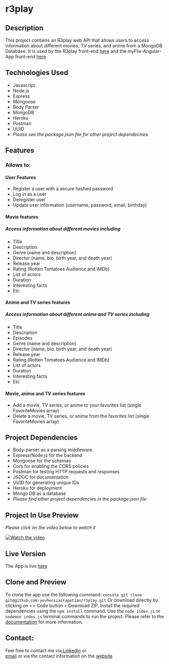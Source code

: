 # r3play

## Description
This project contains an R3play web API that allows users to access information about different movies, TV series, and anime from a MongoDB Database. It is used by the R3play front-end [here](https://github.com/yevheniiairapetian/r3play-client) and the myFlix-Angular-App front-end [here](https://github.com/yevheniiairapetian/r3play-client)

## Technologies Used
- Javascript
- Node.js
- Express
- Mongoose
- Body Parser
- MongoDB
- Heroku
- Postman
- UUID
- _Please see the package.json file for other project dependecnies_


## Features
### Allows to:
#### User Features
- Register a user with a secure hashed password
- Log in as a user
- Deregister user
- Update user information (username, password, email, birthday)
#### Movie features
##### Access information about different movies including 
- Title
- Description
- Genre (name and description)
- Director (name, bio, birth year, and death year)
- Release year
- Rating (Rotten Tomatoes Audience and IMDb) 
- List of actors
- Duration
- Interesting facts
- Etc
#### Anime and TV series features
##### Access information about different anime and TV series including 
- Title
- Description
- Episodes
- Genre (name and description)
- Director (name, bio, birth year, and death year)
- Release year
- Rating (Rotten Tomatoes Audience and IMDb) 
- List of actors
- Duration
- Interesting facts
- Etc
#### Movie, anime and TV series features
- Add a movie, TV series, or anime to your favorites list (single FavoriteMovies array)
- Delete a movie, TV series, or anime from the favorites list (single FavoriteMovies array)

## Project Dependencies
- Body-parser as a parsing middleware
- Express/Node.js for the backend
- Mongoose for the schemas
- Cors for enabling the CORS policies
- Postman for testing HTTP requests and responses
- JSDOC for documentation
- UUID for generating unique IDs
- Heroku for deployment
- Mongo DB as a database
- _Please find other project dependencies in the package.json file_
      
## Project In Use Preview
_Please click on the video below to watch it_   

[![Watch the video](https://i.ibb.co/C1mSB2M/2023-10-22-16h13-32.png)](https://streamable.com/axny8v)

## Live Version
The App is live [here](https://r3play-934f9ea5664d.herokuapp.com/)

## Clone and Preview 
To clone the app use the following command:
```console git clone git@github.com:yevheniiairapetian/r3play.git```
Or download directly by clicking on <> Code button > Download ZIP. 
Install the required dependencies using the ```npm install``` command. Use the ```node index.js``` or ```nodemon index.js``` terminal commands to run the project.
Please refer to the [documentation](https://r3play-934f9ea5664d.herokuapp.com/documentation) for more information.

## Contact:
Feel free to contact me via[ LinkedIn](https://www.linkedin.com/in/yevhenii-airapetian/) or  
[email](mailto:sonkozhenia11@gmail.com) or 
via the contact information on the [website](https://yevheniiairapetian.github.io/portfolio-website/contact.html) 
